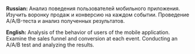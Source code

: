 **Russian:** Анализ поведения пользователей мобильного приложения. Изучить воронку продаж и конверсию на каждом событии. Проведение A/А/B-теста и анализ полученных результатов.

**English:** Analysis of the behavior of users of the mobile application. Examine the sales funnel and conversion at each event. Conducting an A/A/B test and analyzing the results.
